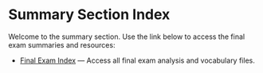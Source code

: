 # Summary Section Index

Welcome to the summary section. Use the link below to access the final exam summaries and resources:

- [Final Exam Index](1-final-exam/index.md) — Access all final exam analysis and vocabulary files. 
